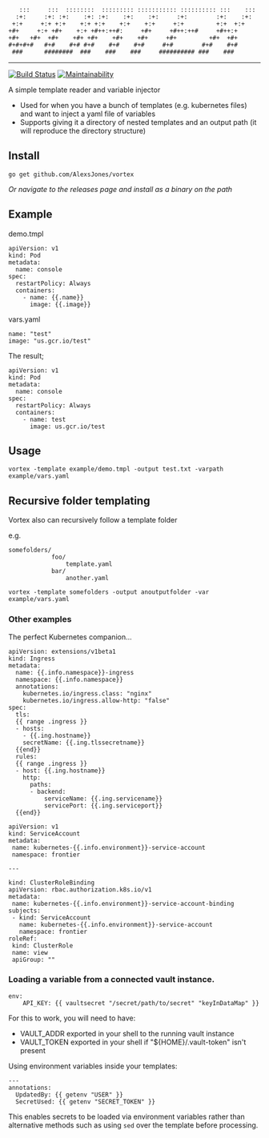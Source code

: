 ```
   :::     :::  ::::::::  ::::::::: ::::::::::: :::::::::: :::    :::
  :+:     :+: :+:    :+: :+:    :+:    :+:     :+:        :+:    :+:  
 +:+     +:+ +:+    +:+ +:+    +:+    +:+     +:+         +:+  +:+    
+#+     +:+ +#+    +:+ +#++:++#:     +#+     +#++:++#     +#++:+      
+#+   +#+  +#+    +#+ +#+    +#+    +#+     +#+         +#+  +#+      
#+#+#+#   #+#    #+# #+#    #+#    #+#     #+#        #+#    #+#      
 ###      ########  ###    ###    ###     ########## ###    ###       
```

---

[![Build Status](https://travis-ci.org/AlexsJones/vortex.svg?branch=master)](https://travis-ci.org/AlexsJones/vortex)
[![Maintainability](https://api.codeclimate.com/v1/badges/93b3be49a1b077adc0ba/maintainability)](https://codeclimate.com/github/AlexsJones/vortex/maintainability)

A simple template reader and variable injector

- Used for when you have a bunch of templates (e.g. kubernetes files) and want to inject a yaml file of variables
- Supports giving it a directory of nested templates and an output path (it will reproduce the directory structure)


## Install

`go get github.com/AlexsJones/vortex`

_Or navigate to the releases page and install as a binary on the path_

## Example

demo.tmpl
```
apiVersion: v1
kind: Pod
metadata:
  name: console
spec:
  restartPolicy: Always
  containers:
    - name: {{.name}}
      image: {{.image}}

```

vars.yaml
```
name: "test"
image: "us.gcr.io/test"

```

The result;
```
apiVersion: v1
kind: Pod
metadata:
  name: console
spec:
  restartPolicy: Always
  containers:
    - name: test
      image: us.gcr.io/test
````
## Usage

```
vortex -template example/demo.tmpl -output test.txt -varpath example/vars.yaml

```

## Recursive folder templating

Vortex also can recursively follow a template folder

e.g.
```
somefolders/
            foo/
                template.yaml
            bar/
                another.yaml

```

```
vortex -template somefolders -output anoutputfolder -var example/vars.yaml
```


### Other examples

The perfect Kubernetes companion...

```
apiVersion: extensions/v1beta1
kind: Ingress
metadata:
  name: {{.info.namespace}}-ingress
  namespace: {{.info.namespace}}
  annotations:
    kubernetes.io/ingress.class: "nginx"
    kubernetes.io/ingress.allow-http: "false"
spec:
  tls:
  {{ range .ingress }}
  - hosts:
    - {{.ing.hostname}}
    secretName: {{.ing.tlssecretname}}
  {{end}}
  rules:
  {{ range .ingress }}
  - host: {{.ing.hostname}}
    http:
      paths:
      - backend:
          serviceName: {{.ing.servicename}}
          servicePort: {{.ing.serviceport}}
  {{end}}

 ```
 ```
 apiVersion: v1
kind: ServiceAccount
metadata:
  name: kubernetes-{{.info.environment}}-service-account
  namespace: frontier

---

kind: ClusterRoleBinding
apiVersion: rbac.authorization.k8s.io/v1
metadata:
  name: kubernetes-{{.info.environment}}-service-account-binding
subjects:
  - kind: ServiceAccount
    name: kubernetes-{{.info.environment}}-service-account
    namespace: frontier
roleRef:
  kind: ClusterRole
  name: view
  apiGroup: ""
 ```
 
### Loading a variable from a connected vault instance.
```
env:
    API_KEY: {{ vaultsecret "/secret/path/to/secret" "keyInDataMap" }}
```

For this to work, you will need to have:
- VAULT_ADDR exported in your shell to the running vault instance
- VAULT_TOKEN exported in your shell if "${HOME}/.vault-token" isn't present

Using environment variables inside your templates:
```
---
annotations:
  UpdatedBy: {{ getenv "USER" }}
  SecretUsed: {{ getenv "SECRET_TOKEN" }}
```
This enables secrets to be loaded via environment variables rather than alternative methods such as using `sed` over
the template before processing.
